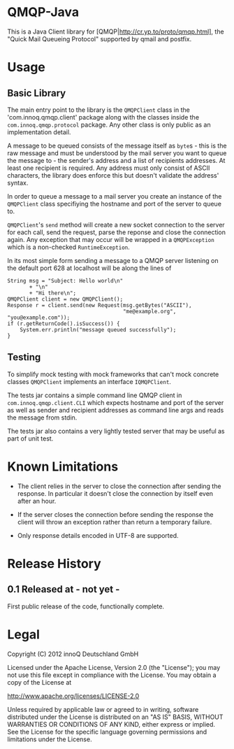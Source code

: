 QMQP-Java
=========

This is a Java Client library for
[QMQP|http://cr.yp.to/proto/qmqp.html], the "Quick Mail Queueing
Protocol" supported by qmail and postfix.

Usage
=====

Basic Library
-------------

The main entry point to the library is the `QMQPClient` class in the
'com.innoq.qmqp.client' package along with the classes inside the
`com.innoq.qmqp.protocol` package.  Any other class is only public as
an implementation detail.

A message to be queued consists of the message itself as `byte`s -
this is the raw message and must be understood by the mail server you
want to queue the message to - the sender's address and a list of
recipients addresses.  At least one recipient is required.  Any
address must only consist of ASCII characters, the library does
enforce this but doesn't validate the address' syntax.

In order to queue a message to a mail server you create an instance of
the `QMQPClient` class specifiying the hostname and port of the server
to queue to.

`QMQPClient`'s `send` method will create a new socket connection to
the server for each call, send the request, parse the reponse and
close the connection again.  Any exception that may occur will be
wrapped in a `QMQPException` which is a non-checked
`RuntimeException`.

In its most simple form sending a message to a QMQP server listening
on the default port 628 at localhost will be along the lines of

    String msg = "Subject: Hello world\n"
           + "\n"
           + "Hi there\n";
    QMQPClient client = new QMQPClient();
    Response r = client.send(new Request(msg.getBytes("ASCII"),
                                         "me@example.org", "you@example.com"));
    if (r.getReturnCode().isSuccess()) {
        System.err.println("message queued successfully");
    }

Testing
-------

To simplify mock testing with mock frameworks that can't mock concrete
classes `QMQPClient` implements an interface `IQMQPClient`.

The tests jar contains a simple command line QMQP client in
`com.innoq.qmqp.client.CLI` which expects hostname and port of the
server as well as sender and recipient addresses as command line args
and reads the message from stdin.

The tests jar also contains a very lightly tested server that may be
useful as part of unit test.

Known Limitations
=================

* The client relies in the server to close the connection after sending
  the response.  In particular it doesn't close the connection by
  itself even after an hour.

* If the server closes the connection before sending the response the
  client will throw an exception rather than return a temporary
  failure.

* Only response details encoded in UTF-8 are supported.

Release History
===============

0.1 Released at - not yet -
---------------------------

First public release of the code, functionally complete.

Legal
=====

  Copyright (C) 2012 innoQ Deutschland GmbH

  Licensed under the Apache License, Version 2.0 (the "License");
  you may not use this file except in compliance with the License.
  You may obtain a copy of the License at

  http://www.apache.org/licenses/LICENSE-2.0

  Unless required by applicable law or agreed to in writing, software
  distributed under the License is distributed on an "AS IS" BASIS,
  WITHOUT WARRANTIES OR CONDITIONS OF ANY KIND, either express or implied.
  See the License for the specific language governing permissions and
  limitations under the License.
